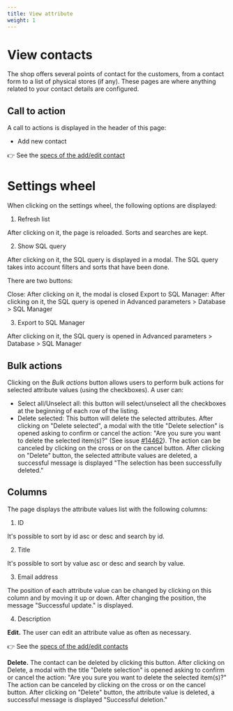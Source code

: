 ```yaml
---
title: View attribute
weight: 1
---
```

# View contacts
The shop offers several points of contact for the customers, from a contact form to a list of physical stores \(if any\). These pages are where anything related to your contact details are configured.

## Call to action

A call to actions is displayed in the header of this page:
 
  - Add new contact
  
👉 See the [specs of the add/edit contact](./add-edit-contact.md) 

# Settings wheel

When clicking on the settings wheel, the following options are displayed:

1. Refresh list

After clicking on it, the page is reloaded. Sorts and searches are kept.

2. Show SQL query

After clicking on it, the SQL query is displayed in a modal. The SQL query takes into account filters and sorts that have been done.

There are two buttons:

Close: After clicking on it, the modal is closed
Export to SQL Manager: After clicking on it, the SQL query is opened in Advanced parameters > Database > SQL Manager

3. Export to SQL Manager

After clicking on it, the SQL query is opened in Advanced parameters > Database > SQL Manager

## Bulk actions

Clicking on the _Bulk actions_ button allows users to perform bulk actions for selected attribute values (using the checkboxes). A user can:

- Select all/Unselect all: this button will select/unselect all the checkboxes at the beginning of each row of the listing.
- Delete selected: This button will delete the selected attributes. 
After clicking on "Delete selected", a modal with the title "Delete selection" is opened asking to confirm or cancel the action: "Are you sure you want to delete the selected item(s)?" (See issue [#14462](https://github.com/PrestaShop/PrestaShop/issues/14462)). The action can be canceled by clicking on the cross or on the cancel button.
After clicking on "Delete" button, the selected attribute values are deleted, a successful message is displayed "The selection has been successfully deleted."

## Columns

The page displays the attribute values list with the following columns:
 
1. ID

It's possible to sort by id asc or desc and search by id.

2. Title

It's possible to sort by value asc or desc and search by value.

3. Email address

The position of each attribute value can be changed by clicking on this column and by moving it up or down.
After changing the position, the message "Successful update." is displayed.

4. Description

**Edit.** The user can edit an attribute value as often as necessary. 

👉 See the [specs of the add/edit contacts](./add-edit-contacts.md) 

**Delete.** The contact can be deleted by clicking this button. After clicking on Delete, a modal with the title "Delete selection" is opened asking to confirm or cancel the action: "Are you sure you want to delete the selected item(s)?" The action can be canceled by clicking on the cross or on the cancel button. After clicking on "Delete" button, the attribute value is deleted, a successful message is displayed "Successful deletion."

